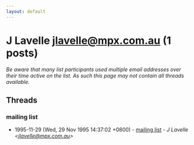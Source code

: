```yaml
---
layout: default
---
```


# J Lavelle <jlavelle@mpx.com.au> (1 posts)

_Be aware that many list participants used multiple email addresses over their time active on the list. As such this page may not contain all threads available._

## Threads

### mailing list
+ 1995-11-29 (Wed, 29 Nov 1995 14:37:02 +0800) - [mailing list](/archive/1995/11/065ce06654f52d239df89e3468abf83b9e30826c8359748a82c058d3ee97dca0) - _J Lavelle \<jlavelle@mpx.com.au\>_


